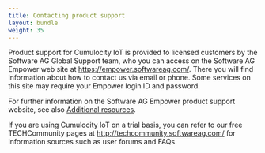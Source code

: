 ```yaml
---
title: Contacting product support
layout: bundle
weight: 35
---
```

Product support for Cumulocity IoT is provided to licensed customers by the Software AG Global Support team, who you can access on the Software AG Empower web site at https://empower.softwareag.com/. There you will find information about how to contact us via email or phone. Some services on this site may require your Empower login ID and password.

For further information on the Software AG Empower product support website, see also [Additional resources](/about-doc/online-information).

If you are using Cumulocity IoT on a trial basis, you can refer to our free TECHCommunity pages at http://techcommunity.softwareag.com/ for information sources such as user forums and FAQs.
